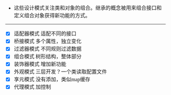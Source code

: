 <font face="SimSun" size=3>

- 这些设计模式关注类和对象的组合。继承的概念被用来组合接口和定义组合对象获得新功能的方式。

---

- [x] 适配器模式  适配不同的接口
- [x] 桥接模式    多个属性，独立变化 
- [x] 过滤器模式  不同规则过滤数据
- [x] 组合模式    树形结构，整体部分
- [x] 装饰器模式  增加新功能
- [x] 外观模式    三层开发？一个类读取配置文件
- [x] 享元模式    没有添加，类似map缓存
- [x] 代理模式    加控制

</font>